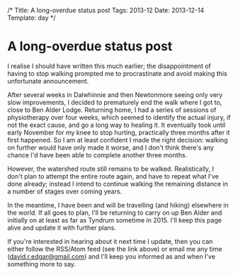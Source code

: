 /*
Title: A long-overdue status post
Tags: 2013-12
Date: 2013-12-14
Template: day
*/

# A long-overdue status post

I realise I should have written this much earlier; the disappointment of having to stop walking prompted me to procrastinate and avoid making this unfortunate announcement.

After several weeks in Dalwhinnie and then Newtonmore seeing only very slow improvements, I decided to prematurely end the walk where I got to, close to Ben Alder Lodge. Returning home, I had a series of sessions of physiotherapy over four weeks, which seemed to identify the actual injury, if not the exact cause, and go a long way to healing it. It eventually took until early November for my knee to stop hurting, practically three months after it first happened. So I am at least confident I made the right decision: walking on further would have only made it worse, and I don't think there's any chance I'd have been able to complete another three months.

However, the watershed route still remains to be walked. Realistically, I don't plan to attempt the entire route again, and have to repeat what I've done already; instead I intend to continue walking the remaining distance in a number of stages over coming years.

In the meantime, I have been and will be travelling (and hiking) elsewhere in the world. If all goes to plan, I'll be returning to carry on up Ben Alder and initially on at least as far as Tyndrum sometime in 2015. I'll keep this page alive and update it with further plans.

If you're interested in hearing about it next time I update, then you can either follow the RSS/Atom feed (see the link above) or email me any time (david.r.edgar@gmail.com) and I'll keep you informed as and when I've something more to say.


